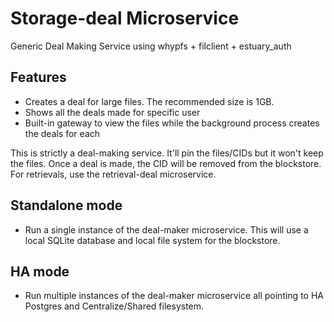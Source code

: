 # Storage-deal Microservice
Generic Deal Making Service using whypfs + filclient + estuary_auth

## Features
- Creates a deal for large files. The recommended size is 1GB. 
- Shows all the deals made for specific user
- Built-in gateway to view the files while the background process creates the deals for each

This is strictly a deal-making service. It'll pin the files/CIDs but it won't keep the files. Once a deal is made, the CID will be removed from the blockstore. For retrievals, use the retrieval-deal microservice.

## Standalone mode
- Run a single instance of the deal-maker microservice. This will use a local SQLite database and local file system for the blockstore.

## HA mode
- Run multiple instances of the deal-maker microservice all pointing to HA Postgres and Centralize/Shared filesystem.

